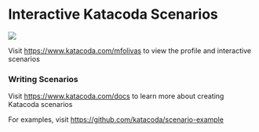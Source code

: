 # Interactive Katacoda Scenarios

[![](http://shields.katacoda.com/katacoda/mfolivas/count.svg)](https://www.katacoda.com/mfolivas "Get your profile on Katacoda.com")

Visit https://www.katacoda.com/mfolivas to view the profile and interactive scenarios

### Writing Scenarios
Visit https://www.katacoda.com/docs to learn more about creating Katacoda scenarios

For examples, visit https://github.com/katacoda/scenario-example
